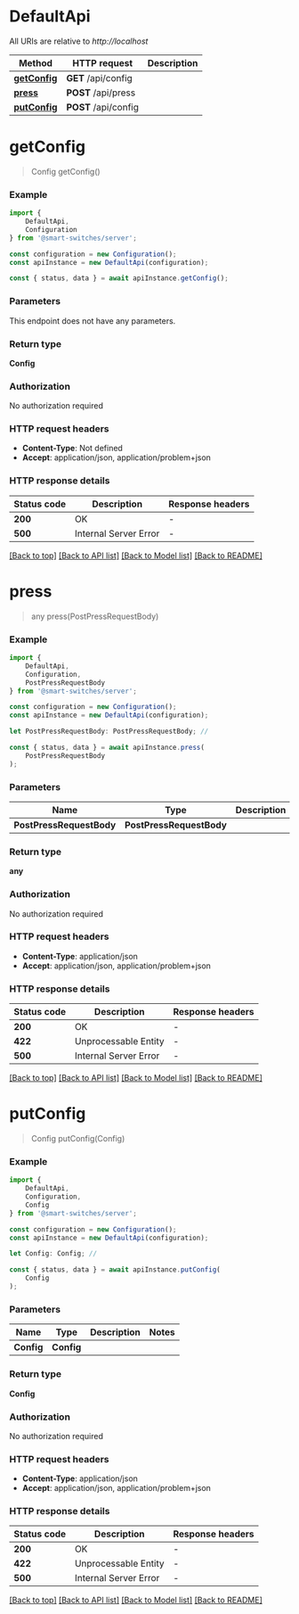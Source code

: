 # DefaultApi

All URIs are relative to *http://localhost*

|Method | HTTP request | Description|
|------------- | ------------- | -------------|
|[**getConfig**](#getconfig) | **GET** /api/config | |
|[**press**](#press) | **POST** /api/press | |
|[**putConfig**](#putconfig) | **POST** /api/config | |

# **getConfig**
> Config getConfig()


### Example

```typescript
import {
    DefaultApi,
    Configuration
} from '@smart-switches/server';

const configuration = new Configuration();
const apiInstance = new DefaultApi(configuration);

const { status, data } = await apiInstance.getConfig();
```

### Parameters
This endpoint does not have any parameters.


### Return type

**Config**

### Authorization

No authorization required

### HTTP request headers

 - **Content-Type**: Not defined
 - **Accept**: application/json, application/problem+json


### HTTP response details
| Status code | Description | Response headers |
|-------------|-------------|------------------|
|**200** | OK |  -  |
|**500** | Internal Server Error |  -  |

[[Back to top]](#) [[Back to API list]](../README.md#documentation-for-api-endpoints) [[Back to Model list]](../README.md#documentation-for-models) [[Back to README]](../README.md)

# **press**
> any press(PostPressRequestBody)


### Example

```typescript
import {
    DefaultApi,
    Configuration,
    PostPressRequestBody
} from '@smart-switches/server';

const configuration = new Configuration();
const apiInstance = new DefaultApi(configuration);

let PostPressRequestBody: PostPressRequestBody; //

const { status, data } = await apiInstance.press(
    PostPressRequestBody
);
```

### Parameters

|Name | Type | Description  | Notes|
|------------- | ------------- | ------------- | -------------|
| **PostPressRequestBody** | **PostPressRequestBody**|  | |


### Return type

**any**

### Authorization

No authorization required

### HTTP request headers

 - **Content-Type**: application/json
 - **Accept**: application/json, application/problem+json


### HTTP response details
| Status code | Description | Response headers |
|-------------|-------------|------------------|
|**200** | OK |  -  |
|**422** | Unprocessable Entity |  -  |
|**500** | Internal Server Error |  -  |

[[Back to top]](#) [[Back to API list]](../README.md#documentation-for-api-endpoints) [[Back to Model list]](../README.md#documentation-for-models) [[Back to README]](../README.md)

# **putConfig**
> Config putConfig(Config)


### Example

```typescript
import {
    DefaultApi,
    Configuration,
    Config
} from '@smart-switches/server';

const configuration = new Configuration();
const apiInstance = new DefaultApi(configuration);

let Config: Config; //

const { status, data } = await apiInstance.putConfig(
    Config
);
```

### Parameters

|Name | Type | Description  | Notes|
|------------- | ------------- | ------------- | -------------|
| **Config** | **Config**|  | |


### Return type

**Config**

### Authorization

No authorization required

### HTTP request headers

 - **Content-Type**: application/json
 - **Accept**: application/json, application/problem+json


### HTTP response details
| Status code | Description | Response headers |
|-------------|-------------|------------------|
|**200** | OK |  -  |
|**422** | Unprocessable Entity |  -  |
|**500** | Internal Server Error |  -  |

[[Back to top]](#) [[Back to API list]](../README.md#documentation-for-api-endpoints) [[Back to Model list]](../README.md#documentation-for-models) [[Back to README]](../README.md)

